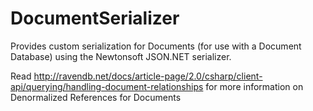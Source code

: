# DocumentSerializer
Provides custom serialization for Documents (for use with a Document Database) using the Newtonsoft JSON.NET serializer.

Read http://ravendb.net/docs/article-page/2.0/csharp/client-api/querying/handling-document-relationships for more information on Denormalized References for Documents

